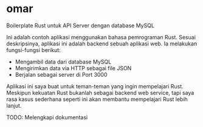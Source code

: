 # omar
Boilerplate Rust untuk API Server dengan database MySQL

Ini adalah contoh aplikasi menggunakan bahasa pemrograman Rust. Sesuai deskripsinya, aplikasi ini adalah backend sebuah aplikasi web. Ia melakukan fungsi-fungsi berikut:

- Mengambil data dari database MySQL
- Mengirimkan data via HTTP sebagai file JSON
- Berjalan sebagai server di Port 3000

Aplikasi ini saya buat untuk teman-teman yang ingin mempelajari Rust. Meskipun kekuatan Rust bukanlah sebagai backend web service, tapi saya rasa kasus sederhana seperti ini akan membantu mempelajari Rust lebih lanjut.

TODO:
Melengkapi dokumentasi
